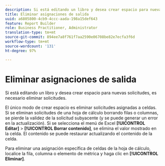 ```yaml
---
description: Si está editando un libro y desea crear espacio para nuevas solicitudes, es necesario eliminar solicitudes.
title: Eliminar asignaciones de salida
uuid: a6805800-4cb9-4ccc-aada-198a15def643
feature: Report Builder
role: Business Practitioner, Administrator
translation-type: tm+mt
source-git-commit: 894ee7a8f761f7aa2590e06708be82e7ecfa3f6d
workflow-type: tm+mt
source-wordcount: '131'
ht-degree: 97%

---
```



# Eliminar asignaciones de salida

Si está editando un libro y desea crear espacio para nuevas solicitudes, es necesario eliminar solicitudes.

El único modo de crear espacio es eliminar solicitudes asignadas a celdas. Si se eliminan solicitudes de una hoja de cálculo borrando filas o columnas, se pierde la validez de la solicitud subyacente (y se puede generar un error en la actualización). Si se selecciona el menú de Excel **[!UICONTROL Editar]** > **[!UICONTROL Borrar contenido]**, se elimina el valor mostrado en la celda. El contenido se puede restaurar actualizando el contenido de la celda.

Para eliminar una asignación específica de celdas de la hoja de cálculo, localice la fila, columna o elemento de métrica y haga clic en **[!UICONTROL Eliminar]**.
